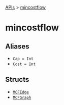 [APIs](../index.md) > [mincostflow]()

# mincostflow

## Aliases

- `Cap = Int`
- `Cost = Int`

## Structs

- [`MCFEdge`](./MCFEdge.md)
- [`MCFGraph`](./MCFGraph.md)

